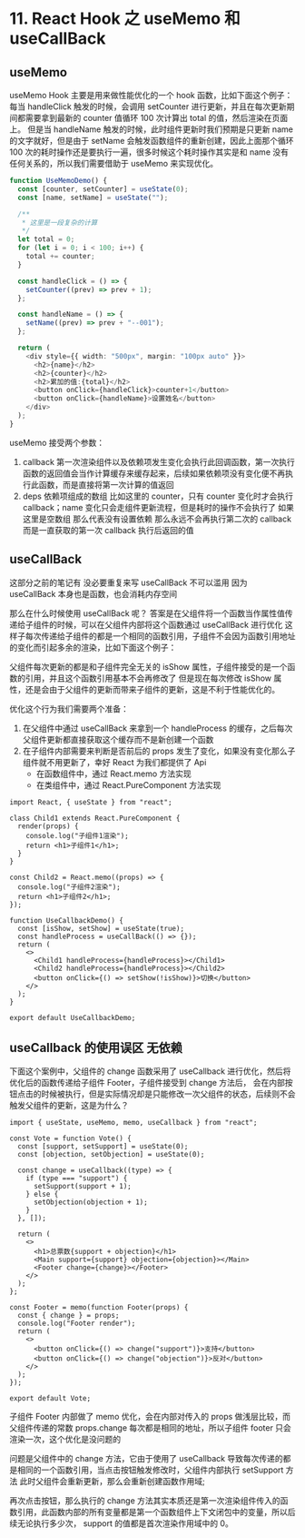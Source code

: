 # 11. React Hook 之 useMemo 和 useCallBack

## useMemo

useMemo Hook 主要是用来做性能优化的一个 hook 函数，比如下面这个例子：
每当 handleClick 触发的时候，会调用 setCounter 进行更新，并且在每次更新期间都需要拿到最新的 counter 值循环 100 次计算出 total 的值，然后渲染在页面上。
但是当 handleName 触发的时候，此时组件更新时我们预期是只更新 name 的文字就好，但是由于 setName 会触发函数组件的重新创建，因此上面那个循环 100 次的耗时操作还是要执行一遍，很多时候这个耗时操作其实是和 name 没有任何关系的，所以我们需要借助于 useMemo 来实现优化。

```ts
function UseMemoDemo() {
  const [counter, setCounter] = useState(0);
  const [name, setName] = useState("");

  /**
   * 这里是一段复杂的计算
   */
  let total = 0;
  for (let i = 0; i < 100; i++) {
    total += counter;
  }

  const handleClick = () => {
    setCounter((prev) => prev + 1);
  };

  const handleName = () => {
    setName((prev) => prev + "--001");
  };

  return (
    <div style={{ width: "500px", margin: "100px auto" }}>
      <h2>{name}</h2>
      <h2>{counter}</h2>
      <h2>累加的值:{total}</h2>
      <button onClick={handleClick}>counter+1</button>
      <button onClick={handleName}>设置姓名</button>
    </div>
  );
}
```

useMemo 接受两个参数：

1. callback
   第一次渲染组件以及依赖项发生变化会执行此回调函数，第一次执行函数的返回值会当作计算缓存来缓存起来，后续如果依赖项没有变化便不再执行此函数，而是直接将第一次计算的值返回
2. deps 依赖项组成的数组
   比如这里的 counter，只有 counter 变化时才会执行 callback；name 变化只会走组件更新流程，但是耗时的操作不会执行了
   如果这里是空数组 那么代表没有设置依赖 那么永远不会再执行第二次的 callback 而是一直获取的第一次 callback 执行后返回的值

## useCallBack

这部分之前的笔记有 没必要重复来写
useCallBack 不可以滥用 因为 useCallBack 本身也是函数，也会消耗内存空间

那么在什么时候使用 useCallBack 呢？
答案是在父组件将一个函数当作属性值传递给子组件的时候，可以在父组件内部将这个函数通过 useCallBack 进行优化
这样子每次传递给子组件的都是一个相同的函数引用，子组件不会因为函数引用地址的变化而引起多余的渲染，比如下面这个例子：

父组件每次更新的都是和子组件完全无关的 isShow 属性，子组件接受的是一个函数的引用，并且这个函数引用基本不会再修改了
但是现在每次修改 isShow 属性，还是会由于父组件的更新而带来子组件的更新，这是不利于性能优化的。

优化这个行为我们需要两个准备：

1. 在父组件中通过 useCallBack 来拿到一个 handleProcess 的缓存，之后每次父组件更新都直接获取这个缓存而不是新创建一个函数
2. 在子组件内部需要来判断是否前后的 props 发生了变化，如果没有变化那么子组件就不用更新了，幸好 React 为我们都提供了 Api
   - 在函数组件中，通过 React.memo 方法实现
   - 在类组件中，通过 React.PureComponent 方法实现

```tsx
import React, { useState } from "react";

class Child1 extends React.PureComponent {
  render(props) {
    console.log("子组件1渲染");
    return <h1>子组件1</h1>;
  }
}

const Child2 = React.memo((props) => {
  console.log("子组件2渲染");
  return <h1>子组件2</h1>;
});

function UseCallbackDemo() {
  const [isShow, setShow] = useState(true);
  const handleProcess = useCallBack(() => {});
  return (
    <>
      <Child1 handleProcess={handleProcess}></Child1>
      <Child2 handleProcess={handleProcess}></Child2>
      <button onClick={() => setShow(!isShow)}>切换</button>
    </>
  );
}

export default UseCallbackDemo;
```

## useCallback 的使用误区 无依赖

下面这个案例中，父组件的 change 函数采用了 useCallback 进行优化，然后将优化后的函数传递给子组件 Footer，子组件接受到 change 方法后，
会在内部按钮点击的时候被执行，但是实际情况却是只能修改一次父组件的状态，后续则不会触发父组件的更新，这是为什么？

```tsx
import { useState, useMemo, memo, useCallback } from "react";

const Vote = function Vote() {
  const [support, setSupport] = useState(0);
  const [objection, setObjection] = useState(0);

  const change = useCallback((type) => {
    if (type === "support") {
      setSupport(support + 1);
    } else {
      setObjection(objection + 1);
    }
  }, []);

  return (
    <>
      <h1>总票数{support + objection}</h1>
      <Main support={support} objection={objection}></Main>
      <Footer change={change}></Footer>
    </>
  );
};

const Footer = memo(function Footer(props) {
  const { change } = props;
  console.log("Footer render");
  return (
    <>
      <button onClick={() => change("support")}>支持</button>
      <button onClick={() => change("objection")}>反对</button>
    </>
  );
});

export default Vote;
```

子组件 Footer 内部做了 memo 优化，会在内部对传入的 props 做浅层比较，而父组件传递的常数 props.change 每次都是相同的地址，所以子组件 footer 只会渲染一次，这个优化是没问题的

问题是父组件中的 change 方法，它由于使用了 useCallback 导致每次传递的都是相同的一个函数引用，当点击按钮触发修改时，父组件内部执行 setSupport 方法
此时父组件会重新更新，那么会重新创建函数作用域;

再次点击按钮，那么执行的 change 方法其实本质还是第一次渲染组件传入的函数引用，此函数内部的所有变量都是第一个函数组件上下文闭包中的变量，所以后续无论执行多少次，
support 的值都是首次渲染作用域中的 0。
